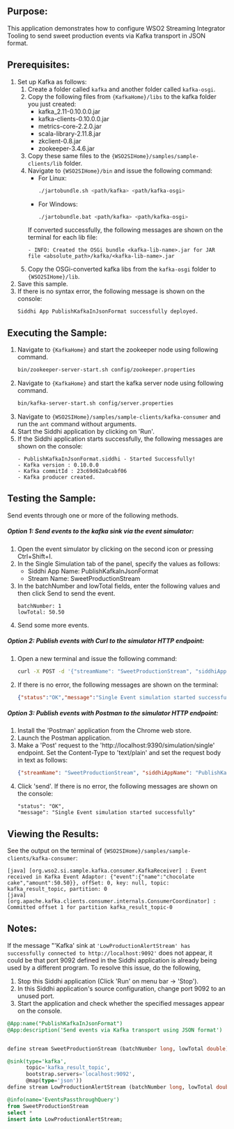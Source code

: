 ## Purpose:
This application demonstrates how to configure WSO2 Streaming Integrator Tooling to send sweet production events via Kafka transport in JSON format.

## Prerequisites:
1) Set up Kafka as follows:
	1) Create a folder called `kafka` and another folder called `kafka-osgi`.
	2) Copy the following files from `{KafkaHome}/libs` to the kafka folder you just created:
		* kafka_2.11-0.10.0.0.jar
		* kafka-clients-0.10.0.0.jar
		* metrics-core-2.2.0.jar
		* scala-library-2.11.8.jar
		* zkclient-0.8.jar
		* zookeeper-3.4.6.jar
	3) Copy these same files to the `{WSO2SIHome}/samples/sample-clients/lib` folder.
	4) Navigate to `{WSO2SIHome}/bin` and issue the following command:
		* For Linux:
			```bash
			./jartobundle.sh <path/kafka> <path/kafka-osgi>
			```
		* For Windows:
			```bash
			./jartobundle.bat <path/kafka> <path/kafka-osgi>
			```
	   If converted successfully, the following messages are shown on the terminal for each lib file:
	   ```
	   - INFO: Created the OSGi bundle <kafka-lib-name>.jar for JAR file <absolute_path>/kafka/<kafka-lib-name>.jar
	   ```
	5) Copy the OSGi-converted kafka libs from the `kafka-osgi` folder to `{WSO2SIHome}/lib`.
2) Save this sample.
3) If there is no syntax error, the following message is shown on the console:
	```
	Siddhi App PublishKafkaInJsonFormat successfully deployed.
	```

## Executing the Sample:
1) Navigate to `{KafkaHome}` and start the zookeeper node using following command.
	```bash
	bin/zookeeper-server-start.sh config/zookeeper.properties
	```
2) Navigate to `{KafkaHome}` and start the kafka server node using following command.
	```bash
	bin/kafka-server-start.sh config/server.properties
	```
3) Navigate to `{WSO2SIHome}/samples/sample-clients/kafka-consumer` and run the `ant` command without arguments.
4) Start the Siddhi application by clicking on 'Run'.
5) If the Siddhi application starts successfully, the following messages are shown on the console:
	```
	- PublishKafkaInJsonFormat.siddhi - Started Successfully!
	- Kafka version : 0.10.0.0
	- Kafka commitId : 23c69d62a0cabf06
	- Kafka producer created.
	```

## Testing the Sample:
Send events through one or more of the following methods.

##### Option 1: Send events to the kafka sink via the event simulator:
1) Open the event simulator by clicking on the second icon or pressing Ctrl+Shift+I.
2) In the Single Simulation tab of the panel, specify the values as follows:
	* Siddhi App Name: PublishKafkaInJsonFormat
	* Stream Name: SweetProductionStream
3) In the batchNumber and lowTotal fields, enter the following values and then click Send to send the event.
	```
	batchNumber: 1
	lowTotal: 50.50
	```
4) Send some more events.

##### Option 2: Publish events with Curl to the simulator HTTP endpoint:
1) Open a new terminal and issue the following command:
	```bash
	curl -X POST -d '{"streamName": "SweetProductionStream", "siddhiAppName": "PublishKafkaInJsonFormat","data": [1, 50.50]}' http://localhost:9390/simulation/single -H 'content-type: text/plain'
	```
2) If there is no error, the following messages are shown on the terminal:
	```json
	{"status":"OK","message":"Single Event simulation started successfully"}
	```

##### Option 3: Publish events with Postman to the simulator HTTP endpoint:
1) Install the 'Postman' application from the Chrome web store.
2) Launch the Postman application.
3) Make a 'Post' request to the 'http://localhost:9390/simulation/single' endpoint. Set the Content-Type to 'text/plain' and set the request body in text as follows:
	```json
	{"streamName": "SweetProductionStream", "siddhiAppName": "PublishKafkaInJsonFormat","data": [1, 50.50]}
	```
4) Click 'send'. If there is no error, the following messages are shown on the console:
	```
	"status": "OK",
	"message": "Single Event simulation started successfully"
	```

## Viewing the Results:
See the output on the terminal of `{WSO2SIHome}/samples/sample-clients/kafka-consumer`:
```
[java] [org.wso2.si.sample.kafka.consumer.KafkaReceiver] : Event received in Kafka Event Adaptor: {"event":{"name":"chocolate cake","amount":50.50}}, offSet: 0, key: null, topic: kafka_result_topic, partition: 0
[java] [org.apache.kafka.clients.consumer.internals.ConsumerCoordinator] : Committed offset 1 for partition kafka_result_topic-0
```

## Notes:
If the message "'Kafka' sink at `'LowProductionAlertStream' has successfully connected to http://localhost:9092'` does not appear, it could be that port 9092 defined in the Siddhi application is already being used by a different program. To resolve this issue, do the following,
1) Stop this Siddhi application (Click 'Run' on menu bar -> 'Stop').
2) In this Siddhi application's source configuration, change port 9092 to an unused port.
3) Start the application and check whether the specified messages appear on the console.

```sql
@App:name("PublishKafkaInJsonFormat")
@App:description('Send events via Kafka transport using JSON format')


define stream SweetProductionStream (batchNumber long, lowTotal double);

@sink(type='kafka',
      topic='kafka_result_topic',
      bootstrap.servers='localhost:9092',
      @map(type='json'))
define stream LowProductionAlertStream (batchNumber long, lowTotal double);

@info(name='EventsPassthroughQuery')
from SweetProductionStream
select *
insert into LowProductionAlertStream;
```